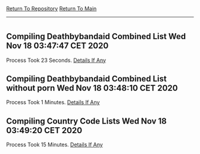 [Return To Repository](https://github.com/bast69/piholeparser/)
[Return To Main](https://github.com/bast69/piholeparser/blob/master/RecentRunLogs/Mainlog.md)
____________________________________
# 
## Compiling Deathbybandaid Combined List Wed Nov 18 03:47:47 CET 2020
Process Took 23 Seconds.
[Details If Any](https://github.com/bast69/piholeparser/blob/master/RecentRunLogs/TopLevelScripts/60-Writing-Additional-Lists/70-Compiling-Deathbybandaid-Combined-List.md)

## Compiling Deathbybandaid Combined List without porn Wed Nov 18 03:48:10 CET 2020
Process Took 1 Minutes.
[Details If Any](https://github.com/bast69/piholeparser/blob/master/RecentRunLogs/TopLevelScripts/60-Writing-Additional-Lists/71-Compiling-Deathbybandaid-Combined-List-without-porn.md)

## Compiling Country Code Lists Wed Nov 18 03:49:20 CET 2020
Process Took 15 Minutes.
[Details If Any](https://github.com/bast69/piholeparser/blob/master/RecentRunLogs/TopLevelScripts/60-Writing-Additional-Lists/75-Compiling-Country-Code-Lists.md)

